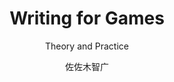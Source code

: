---
title: Writing for Games
subtitle: Theory and Practice
author: [佐佐木智广]
category: [文案]
cover: https://cdn.weread.qq.com/weread/cover/47/YueWen_25016191/t7_YueWen_25016191.jpg
status: todo
---